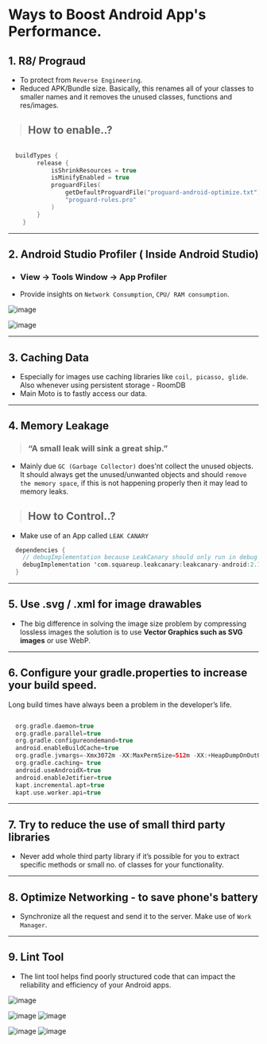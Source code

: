 # Ways to Boost Android App's Performance.

## 1. R8/ Prograud
- To protect from `Reverse Engineering`.
- Reduced APK/Bundle size. Basically, this renames all of your classes to smaller names and it removes the unused classes, functions and res/images.

> ## How to enable..?

```kotlin

  buildTypes {
        release {
            isShrinkResources = true
            isMinifyEnabled = true
            proguardFiles(
                getDefaultProguardFile("proguard-android-optimize.txt"),
                "proguard-rules.pro"
            )
        }
    }
```

-----------------


## 2.  Android Studio Profiler ( Inside Android Studio)

- ### View -> Tools Window -> App Profiler

- Provide insights on ` Network Consumption `, ` CPU/ RAM consumption `.

 <img alt="image" src="https://github.com/Brindha-m/Boost_Android_Performance/assets/72887609/fa486112-f399-4896-bf61-f5248acd0528">

  ![image](https://github.com/Brindha-m/Boost_Android_Performance/assets/72887609/46bc8a45-e3f5-4d8f-9301-6b0a35941cb6)


-----------------

## 3. Caching Data

- Especially for images use caching libraries like `coil, picasso, glide`. Also whenever using persistent storage - RoomDB
- Main Moto is to fastly access our data.

-----------------

## 4. Memory Leakage

> ### “A small leak will sink a great ship.”

- Mainly due ` GC (Garbage Collector) ` does'nt collect the unused objects. It should always get the unused/unwanted objects and should ` remove the memory space `, if this is not happening properly then it may lead to memory leaks.

> ## How to Control..?

- Make use of an App called `LEAK CANARY`
  
```kotlin
  dependencies {
    // debugImplementation because LeakCanary should only run in debug builds.
    debugImplementation 'com.squareup.leakcanary:leakcanary-android:2.12'
  }

 ```


-----------------

## 5. Use .svg / .xml for  image drawables

-  The big difference in solving the image size problem by compressing lossless images the solution is to use **Vector Graphics such as SVG images** or use WebP.

-----------------

## 6. Configure your gradle.properties to increase your build speed.

Long build times have always been a problem in the developer’s life.

```kotlin

  org.gradle.daemon=true
  org.gradle.parallel=true
  org.gradle.configureondemand=true
  android.enableBuildCache=true
  org.gradle.jvmargs=-Xmx3072m -XX:MaxPermSize=512m -XX:+HeapDumpOnOutOfMemoryError -Dfile.encoding=UTF-8
  org.gradle.caching= true
  android.useAndroidX=true
  android.enableJetifier=true
  kapt.incremental.apt=true
  kapt.use.worker.api=true

```


-----------------

## 7. Try to reduce the use of small third party libraries

 - Never add whole third party library if it’s possible for you to extract specific methods or small no. of classes for your functionality.

-----------------

## 8. Optimize Networking - to save phone's battery

- Synchronize all the request and send it to the server. Make use of `Work Manager`.

-----------------
  

## 9. Lint Tool 

 - The lint tool helps find poorly structured code that can impact the reliability and efficiency of your Android apps.

![image](https://github.com/Brindha-m/Boost_Android_Performance/assets/72887609/aa604384-05c2-4867-afb2-3ea57a442870)

![image](https://github.com/Brindha-m/Boost_Android_Performance/assets/72887609/46aadab0-bc35-4139-b3bd-94cc1e3a446c)
![image](https://github.com/Brindha-m/Boost_Android_Performance/assets/72887609/133f4c70-d1d2-4110-bf97-428443a3b164)

<img alt="image" src="https://github.com/Brindha-m/Boost_Android_Performance/assets/72887609/b74e1648-3478-492c-a729-fc455f492239">
<img alt="image" src="https://github.com/Brindha-m/Boost_Android_Performance/assets/72887609/0b41197d-d8a0-4010-9114-bd885fe2dc96">
